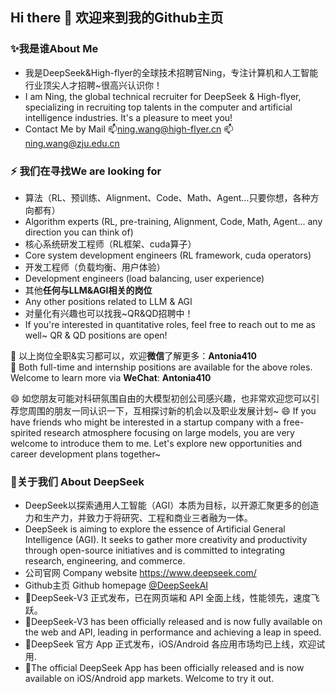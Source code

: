 ## Hi there 👋 欢迎来到我的Github主页

<!--
**Ning410/Ning410** is a ✨ _special_ ✨ repository because its `README.md` (this file) appears on your GitHub profile.

Here are some ideas to get you started:

- 🔭 I’m currently working on ...
- 🌱 I’m currently learning ...
- 👯 I’m looking to collaborate on ...
- 🤔 I’m looking for help with ...
- 💬 Ask me about ...
- 📫 How to reach me: ...
- 😄 Pronouns: ...
- ⚡ Fun fact: ...
-->
### ✨我是谁About Me
- 我是DeepSeek&High-flyer的全球技术招聘官Ning，专注计算机和人工智能行业顶尖人才招聘~很高兴认识你！
- I am Ning, the global technical recruiter for DeepSeek & High-flyer, specializing in recruiting top talents in the computer and artificial intelligence industries. It's a pleasure to meet you!
- Contact Me by Mail
📫ning.wang@high-flyer.cn
📫ning.wang@zju.edu.cn
### ⚡ 我们在寻找We are looking for
- 算法（RL、预训练、Alignment、Code、Math、Agent…只要你想，各种方向都有）
- Algorithm experts (RL, pre-training, Alignment, Code, Math, Agent... any direction you can think of)
- 核心系统研发工程师（RL框架、cuda算子）
- Core system development engineers (RL framework, cuda operators)
- 开发工程师（负载均衡、用户体验）
- Development engineers (load balancing, user experience)
- 其他**任何与LLM&AGI相关的岗位**
- Any other positions related to LLM & AGI
- 对量化有兴趣也可以找我~QR&QD招聘中！
- If you're interested in quantitative roles, feel free to reach out to me as well~ QR & QD positions are open!

🌱 以上岗位全职&实习都可以，欢迎**微信**了解更多：**Antonia410**  
🌱 Both full-time and internship positions are available for the above roles. Welcome to learn more via **WeChat**: **Antonia410**

😄 如您朋友可能对科研氛围自由的大模型初创公司感兴趣，也非常欢迎您可以引荐您周围的朋友一同认识一下，互相探讨新的机会以及职业发展计划~
😄 If you have friends who might be interested in a startup company with a free-spirited research atmosphere focusing on large models, you are very welcome to introduce them to me. Let's explore new opportunities and career development plans together~

### 👯关于我们 About DeepSeek
- DeepSeek以探索通用人工智能（AGI）本质为目标，以开源汇聚更多的创造力和生产力，并致力于将研究、工程和商业三者融为一体。
- DeepSeek is aiming to explore the essence of Artificial General Intelligence (AGI). It seeks to gather more creativity and productivity through open-source initiatives and is committed to integrating research, engineering, and commerce.
- 公司官网 Company website https://www.deepseek.com/ 
- Github主页 Github homepage  [@DeepSeekAI ](https://github.com/deepseek-ai)
- 🎉DeepSeek-V3 正式发布，已在网页端和 API 全面上线，性能领先，速度飞跃。
- 🎉DeepSeek-V3 has been officially released and is now fully available on the web and API, leading in performance and achieving a leap in speed.
- 🎉DeepSeek 官方 App 正式发布，iOS/Android 各应用市场均已上线，欢迎试用.
- 🎉The official DeepSeek App has been officially released and is now available on iOS/Android app markets. Welcome to try it out.
